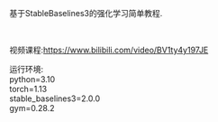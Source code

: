 基于StableBaselines3的强化学习简单教程.

<br>

视频课程:https://www.bilibili.com/video/BV1ty4y197JE
<br>

运行环境:
<br>
python=3.10
<br>
torch=1.13
<br>
stable_baselines3=2.0.0
<br>
gym=0.28.2
